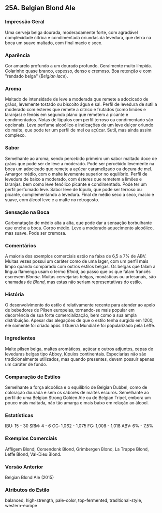 ## 25A. Belgian Blond Ale

### Impressão Geral

Uma cerveja belga dourada, moderadamente forte, com agradável complexidade cítrica e condimentada oriundas da levedura, que deixa na boca um suave maltado, com final macio e seco.

### Aparência

Cor amarelo profundo a um dourado profundo. Geralmente muito límpida. Colarinho quase branco, espesso, denso e cremoso. Boa retenção e com "rendado belga" (*Belgian lace*).

### Aroma

Maltado de intensidade de leve a moderada que remete a adocicado de grãos, levemente tostado ou biscoito água e sal. Perfil de levedura de sutil a moderado com ésteres que remete a cítrico e frutados (como limões e laranjas) e fenóis em segundo plano que remetem a picante e condimentados. Notas de lúpulos com perfil terroso ou condimentado são opcionais. Leve perfume alcoólico e indicações de um leve dulçor oriundo do malte, que pode ter um perfil de mel ou açúcar. Sutil, mas ainda assim complexo.

### Sabor

Semelhante ao aroma, sendo percebido primeiro um sabor maltado doce de grãos que pode ser de leve a moderado. Pode ser percebido levemente na boca um adocicado que remete a açúcar caramelizado ou doçura de mel. Amargor médio, com o malte levemente superior no equilíbrio. Perfil de levedura de baixo a moderado, com ésteres que remetem a limões e laranjas, bem como leve fenólico picante e condimentado. Pode ter um perfil perfumado leve. Sabor leve de lúpulo, que pode ser terroso ou picante, complementando a levedura. Final de médio seco a seco, macio e suave, com álcool leve e a malte no retrogosto.

### Sensação na Boca

Carbonatação de médio alta a alta, que pode dar a sensação borbulhante que enche a boca. Corpo médio. Leve a moderado aquecimento alcoólico, mas suave. Pode ser cremosa.

### Comentários

A maioria dos exemplos comerciais estão na faixa de 6,5 a 7% de ABV. Muitas vezes possui um caráter como de uma lager, com um perfil mais limpo quando comparado com outros estilos belgas. Os belgas que falam a língua flamenga usam o termo *Blond*, ao passo que os que falam francês escrevem *Blonde*. Muitas cervejarias belgas, monásticas ou artesanais, são chamadas de *Blond*, mas estas não seriam representativas do estilo.

### História

O desenvolvimento do estilo é relativamente recente para atender ao apelo de bebedores de Pilsen europeias, tornando-se mais popular em decorrência de sua forte comercialização, bem como a sua ampla distribuição. Apesar das alegações de que o estilo tenha surgido em 1200, ele somente foi criado após II Guerra Mundial e foi popularizado pela Leffe.

### Ingredientes

Malte pilsen belga, maltes aromáticos, açúcar e outros adjuntos, cepas de leveduras belgas tipo Abbey, lúpulos continentais. Especiarias não são tradicionalmente utilizados, mas quando presentes, devem possuir apenas um caráter de fundo.

### Comparação de Estilos

Semelhante a força alcoólica e o equilíbrio de Belgian Dubbel, como de coloração dourada e sem os sabores de maltes escuros. Semelhante ao perfil de uma Belgian Strong Golden Ale ou de Belgian Tripel, embora um pouco mais maltada, não tão amarga e mais baixo em relação ao álcool.

### Estatísticas

IBU: 15 - 30
SRM: 4 - 6
OG: 1,062 - 1,075
FG: 1,008 - 1,018
ABV: 6% - 7,5%

### Exemplos Comerciais

Affligem Blond, Corsendonk Blond, Grimbergen Blond, La Trappe Blond, Leffe Blond, Val-Dieu Blond.

### Versão Anterior

Belgian Blond Ale (2015)

### Atributos do Estilo

balanced, high-strength, pale-color, top-fermented, traditional-style, western-europe
